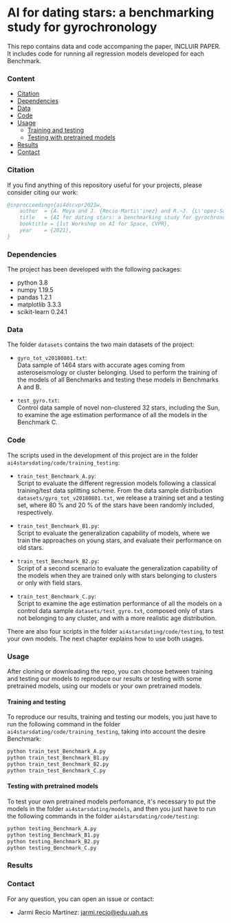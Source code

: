 # AI for dating stars: a benchmarking study for gyrochronology

This repo contains data and code accompaning the paper, INCLUIR PAPER. It includes code for running all regression models developed for each Benchmark.

### Content

  * [Citation](#citation)  
  * [Dependencies](#dependencies)
  * [Data](#data)
  * [Code](#code)
  * [Usage](#usage)
    * [Training and testing](#training-and-testing)
    * [Testing with pretrained models](#testing-with-pretrained-models)
  * [Results](#results)
  * [Contact](#contact)


### Citation

If you find anything of this repository useful for your projects, please consider citing our work:

```bibtex
@inprocceedings{ai4dscvpr2021w,
	author  = {A. Moya and J. {Recio-Marti\'inez} and R.~J. {L\'opez-Sastre}},
	title   = {AI for dating stars: a benchmarking study for gyrochronology},
  	booktitle = {1st Workshop on AI for Space, CVPR},
	year	= {2021},	
}
```

### Dependencies
The project has been developed with the following packages: 
- python 3.8
- numpy 1.19.5
- pandas 1.2.1
- matplotlib 3.3.3
- scikit-learn 0.24.1


### Data

The folder `datasets` contains the two main datasets of the project:

- `gyro_tot_v20180801.txt`:  
  Data sample of 1464 stars with accurate ages coming from asteroseismology or cluster belonging. Used to perform the training of the models of all Benchmarks and testing these  models in Benchmarks A and B.  

- `test_gyro.txt`:  
  Control data sample of novel non-clustered 32 stars, including the Sun, to examine the age estimation performance of all the models in the Benchmark C.


### Code

The scripts used in the development of this project are in the folder `ai4starsdating/code/training_testing`:

- `train_test_Benchmark_A.py`:  
  Script to evaluate the different regression models following a classical training/test data splitting scheme. From the data sample distribution `datasets/gyro_tot_v20180801.txt`, we release a training set and a testing set, where 80 % and 20 % of the stars have been randomly included, respectively.

- `train_test_Benchmark_B1.py`:  
  Script to evaluate the generalization capability of models, where we train the approaches on young stars, and evaluate their performance on old stars.  
  
- `train_test_Benchmark_B2.py`:  
  Script of a second scenario to evaluate the generalization capability of the models when they are trained only with stars belonging to clusters or only with field stars.

- `train_test_Benchmark_C.py`:  
  Script to examine the age estimation performance of all the models on a control data sample `datasets/test_gyro.txt`, composed only of stars not belonging to any cluster, and with a more realistic age distribution.  
  
There are also four scripts in the folder `ai4starsdating/code/testing`, to test your own models. The next chapter explains how to use both usages.


### Usage  

After cloning or downloading the repo, you can choose between training and testing our models to reproduce our results or testing with some pretrained models, using our models or your own pretrained models.

#### Training and testing  
  
To reproduce our results, training and testing our models, you just have to run the following command in the folder `ai4starsdating/code/training_testing`, taking into account the desire Benchmark:

```bash
python train_test_Benchmark_A.py
python train_test_Benchmark_B1.py  
python train_test_Benchmark_B2.py
python train_test_Benchmark_C.py
```

#### Testing with pretrained models

To test your own pretrained models perfomance, it's necessary to put the models in the folder `ai4starsdating/models`, and then you just have to run the following commands in the folder `ai4starsdating/code/testing`:

```bash
python testing_Benchmark_A.py
python testing_Benchmark_B1.py  
python testing_Benchmark_B2.py
python testing_Benchmark_C.py
```

### Results


### Contact

For any question, you can open an issue or contact:

- Jarmi Recio Martínez: jarmi.recio@edu.uah.es


